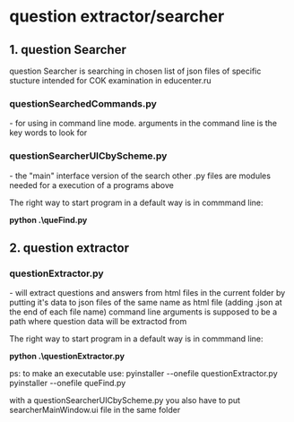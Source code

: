 <h1>question extractor/searcher</h1>

<h2>1. question Searcher</h2>
question Searcher is searching in chosen list of json files of specific stucture intended for COK examination in educenter.ru
<h3>questionSearchedCommands.py</h3> - for using in command line mode. arguments in the command line is the key words to look for
<h3>questionSearcherUICbyScheme.py</h3> - the "main" interface version of the search
other .py files are modules needed for a execution of a programs above

The right way to start program in a default way is in commmand line:

**python .\queFind.py**

<h2>2. question extractor</h2>

<h3>questionExtractor.py</h3> - will extract questions and answers from html files in the current folder by putting it's data to json files of the same name as html file (adding .json at the end of each file name)
command line arguments is supposed to be a path where question data will be extractod from

The right way to start program in a default way is in commmand line:

**python .\questionExtractor.py**

ps:
to make an executable use:
pyinstaller --onefile questionExtractor.py
pyinstaller --onefile queFind.py

with a questionSearcherUICbyScheme.py you also have to put searcherMainWindow.ui file in the same folder